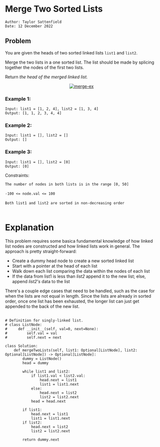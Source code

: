 # Merge Two Sorted Lists

```
Author: Taylor Sattenfield
Date: 12 December 2022
```

## Problem

You are given the heads of two sorted linked lists ```list1``` and ```list2```.

Merge the two lists in a one sorted list. The list should be made by splicing together the nodes of the first two lists.

Return <i>the head of the merged linked list.</i>

<center><a href="https://ibb.co/pnrpZwD"><img src="https://i.ibb.co/vDv8mq5/merge-ex.png" alt="merge-ex" border="0"></a></center>

### Example 1:

```
Input: list1 = [1, 2, 4], list2 = [1, 3, 4]
Output: [1, 1, 2, 3, 4, 4]
```

### Example 2:

```
Input: list1 = [], list2 = []
Output: []
```

### Example 3:

```
Input: list1 = [], list2 = [0]
Output: [0]
```

Constraints:<br>

```The number of nodes in both lists is in the range [0, 50]```<br><br>
```-100 <= node.val <= 100```<br><br>
```Both list1 and list2 are sorted in non-decreasing order```<br><br>

# Explanation

This problem requires some basica fundamental knowledge of how linked list nodes are constructed and how linked lists work in general. The approach is pretty straight-forward:
<ul>
  <li>Create a dummy head node to create a new sorted linked list
   <li>Start with a pointer at the head of each list
    <li>Walk down each list comparing the data within the nodes of each list
    <li>If the data from list1 is less than <i>list2</i> append it to the new list; else, append <i>list2's</i> data to the list
</ul>
There's a couple edge cases that need to be handled, such as the case for when the lists are not equal in length. Since the lists are already in sorted order, once one list has been exhausted, the longer list can just get appended to the back of the new list.
<br><br>

``` python3
# Definition for singly-linked list.
# class ListNode:
#     def __init__(self, val=0, next=None):
#         self.val = val
#         self.next = next

class Solution:
    def mergeTwoLists(self, list1: Optional[ListNode], list2: Optional[ListNode]) -> Optional[ListNode]:
        dummy = ListNode()
        head = dummy

        while list1 and list2:
            if list1.val < list2.val:
                head.next = list1
                list1 = list1.next
            else:
                head.next = list2
                list2 = list2.next
            head = head.next
        
        if list1:
            head.next = list1
            list1 = list1.next
        if list2:
            head.next = list2
            list2 = list2.next

        return dummy.next
```
